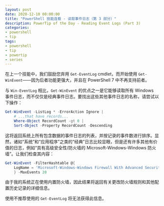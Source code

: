 ```yaml
---
layout: post
date: 2020-12-10 00:00:00
title: "PowerShell 技能连载 - 读取事件日志（第 3 部分）"
description: PowerTip of the Day - Reading Event Logs (Part 3)
categories:
- powershell
- tip
tags:
- powershell
- tip
- powertip
- series
---
```

在上一个技能中，我们鼓励您弃用 `Get-EventLog` cmdlet，而开始使用 `Get-WinEvent`——因为后者功能更强大，并且在 PowerShell 7 中不再支持前者。

与 `Win-EventLog` 相比，`Get-WinEvent` 的优点之一是它能够读取所有 Windows 事件日志，而不仅仅是经典事件日志。要找出这些其他事件日志的名称，请尝试以下操作：

```powershell
Get-WinEvent -ListLog * -ErrorAction Ignore |
    # ...that have records...
    Where-Object RecordCount -gt 0 |
    Sort-Object -Property RecordCount -Descending
```

这将返回系统上所有包含数据的事件日志的列表，并按记录的事件数进行排序。显然，诸如“系统”和“应用程序”之类的“经典”日志比较显眼，但是还有许多其他有价值的日志，例如“具有高级安全性/防火墙的 Microsoft-Windows-Windows 防火墙”。让我们检查其内容：

```powershell
Get-WinEvent -FilterHashtable @{
    LogName = 'Microsoft-Windows-Windows Firewall With Advanced Security/Firewall'
    } -MaxEvents 20
```

由于我的系统正在使用内置防火墙，因此结果将返回有关更改防火墙规则和其他配置历史记录的详细信息。

使用不推荐使用的 `Get-EventLog` 将无法获得此信息。

<!--本文国际来源：[Reading Event Logs (Part 3)](https://community.idera.com/database-tools/powershell/powertips/b/tips/posts/reading-event-logs-part-3)-->

